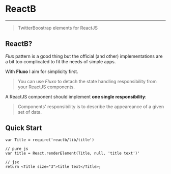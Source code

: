 # ReactB
---

> TwitterBoostrap elements for ReactJS

## ReactB?

_Flux_ pattern is a good thing but the official (and other) implementations are a bit too complicated to fit the needs of simple apps. 

With **Fluxo** I aim for simplicity first.

> You can use _Fluxo_ to detach the state handling responsibility from your ReactJS components.

A ReactJS component should implement **one single responsibility**:

> Components' responsibility is to describe the appeareance of a given set of data.

## Quick Start

    var Title = require('reactb/lib/title')
    
    // pure js
    var title = React.renderElement(Title, null, 'title text')'
    
    // jsx
    return <Title size="3">title text</Title>;